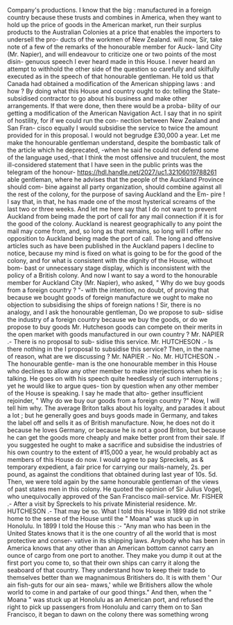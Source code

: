 Company's productions. I know that the big : manufactured in a foreign country because these trusts and combines in America, when they want to hold up the price of goods in the American market, run their surplus products to the Australian Colonies at a price that enables the importers to undersell the pro- ducts of the workmen of New Zealand. will now, Sir, take note of a few of the remarks of the honourable member for Auck- land City (Mr. Napier), and will endeavour to criticize one or two points of the most disin- genuous speech I ever heard made in this House. I never heard an attempt to withhold the other side of the question so carefully and skilfully executed as in the speech of that honourable gentleman. He told us that Canada had obtained a modification of the American shipping laws : and how ? By doing what this House and country ought to do: telling the State-subsidised contractor to go about his business and make other arrangements. If that were done, then there would be a proba- bility of our getting a modification of the American Navigation Act. I say that in no spirit of hostility, for if we could run the con- nection between New Zealand and San Fran- cisco equally I would subsidise the service to twice the amount provided for in this proposal. I would not begrudge £30,000 a year. Let me make the honourable gentleman understand, despite the bombastic talk of the article which he deprecated, -when he said he could not defend some of the language used,-that I think the most offensive and truculent, the most ill-considered statement that I have seen in the public prints was the telegram of the honour- https://hdl.handle.net/2027/uc1.32106019788261 able gentleman, where he advises that the people of the Auckland Province should com- bine against all party organization, should combine against all the rest of the colony, for the purpose of saving Auckland and the Em- pire ! I say that, in that, he has made one of the most hysterical screams of the last two or three weeks. And let me here say that I do not want to prevent Auckland from being made the port of call for any mail connection if it is for the good of the colony. Auckland is nearest geographically to any point the mail may come from, and, so long as that remains, so long will I offer no opposition to Auckland being made the port of call. The long and offensive articles such as have been published in the Auckland papers I decline to notice, because my mind is fixed on what is going to be for the good of the colony, and for what is consistent with the dignity of the House, without bom- bast or unnecessary stage display, which is inconsistent with the policy of a British colony. And now I want to say a word to the honourable member for Auckland City (Mr. Napier), who asked, " Why do we buy goods from a foreign country ? "- with the intention, no doubt, of proving that because we bought goods of foreign manufacture we ought to make no objection to subsidising the ships of foreign nations ! Sir, there is no analogy, and I ask the honourable gentleman, Do we propose to sub- sidise the industry of a foreign country because we buy the goods, or do we propose to buy goods Mr. Hutcheson goods can compete on their merits in the open market with goods manufactured in our own country ? Mr. NAPIER .- There is no proposal to sub- sidise this service. Mr. HUTCHESON .- Is there nothing in the I proposal to subsidise this service? Then, in the name of reason, what are we discussing ? Mr. NAPIER .- No. Mr. HUTCHESON .- The honourable gentle- man is the one honourable member in this House who declines to allow any other member to make interjections when he is talking. He goes on with his speech quite heedlessly of such interruptions ; yet he would like to argue ques- tion by question when any other member of the House is speaking. I say he made that alto- gether insufficient rejoinder, " Why do we buy our goods from a foreign country ?" Now, I will tell him why. The average Briton talks about his loyalty, and parades it about a lot ; but he generally goes and buys goods made in Germany, and takes the label off and sells it as of British manufacture. Now, he does not do it because he loves Germany, or because he is not a good Briton, but because he can get the goods more cheaply and make better pront from their sale. If you suggested he ought to make a sacrifice and subsidise the industries of his own country to the extent of #15,000 a year, he would probably act as members of this House do now. I would agree to pay Spreckels, as & temporary expedient, a fair price for carrying our mails-namely, 2s. per pound, as against the conditions that obtained during last year of 10s. 5d. Then, we were told again by the same honourable gentleman of the views of past states men in this colony. He quoted the opinion of Sir Julius Vogel, who unequivocally approved of the San Francisco mail-service. Mr. FISHER .- After a visit by Spreckels to his private Ministerial residence. Mr. HUTCHESON .- That may be so. What I told this House in 1899 did not strike home to the sense of the House until the " Moana" was stuck up in Honolulu. In 1899 I told the House this :- "Any man who has been in the United States knows that it is the one country of all the world that is most protective and conser- vative in its shipping laws. Anybody who has been in America knows that any other than an American bottom cannot carry an ounce of cargo from one port to another. They make you dump it out at the first port you come to, so that their own ships can carry it along the seaboard of that country. They understand how to keep their trade to themselves better than we magnanimous Britishers do. It is with them ' Our ain fish-guts for our ain sea- maws,' while we Britishers allow the whole world to come in and partake of our good things." And then, when the " Moana " was stuck up at Honolulu as an American port, and refused the right to pick up passengers from Honolulu and carry them on to San Francisco, it began to dawn on the colony there was something wrong 